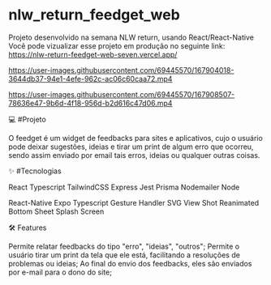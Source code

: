 # nlw_return_feedget_web
Projeto desenvolvido na semana NLW return, usando React/React-Native
Você pode vizualizar esse projeto em produção no seguinte link: https://nlw-return-feedget-web-seven.vercel.app/


https://user-images.githubusercontent.com/69445570/167904018-3644db37-94e1-4efe-962c-ac06c60caa72.mp4


https://user-images.githubusercontent.com/69445570/167908507-78636e47-9b6d-4f18-956d-b2d616c47d06.mp4



💻 #Projeto

O feedget é um widget de feedbacks para sites e aplicativos, cujo o usuário pode deixar sugestões, ideias e tirar um print de algum erro que ocorreu, 
sendo assim enviado por email tais erros, ideias ou qualquer outras coisas.



✨ #Tecnologias

React
Typescript
TailwindCSS
Express
Jest
Prisma
Nodemailer
Node

React-Native
Expo
Typescript
Gesture Handler
SVG
View Shot
Reanimated
Bottom Sheet
Splash Screen


🛠️ Features

Permite relatar feedbacks do tipo "erro", "ideias", "outros";
Permite o usuário tirar um print da tela que ele está, facilitando a resoluções de problemas ou ideias;
Ao final do envio dos feedbacks, eles são enviados por e-mail para o dono do site;





